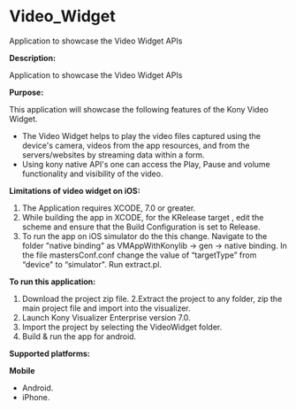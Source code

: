 # Video_Widget
Application to showcase the Video Widget APIs

**Description:**

Application to showcase the Video Widget APIs

**Purpose:**

This application will showcase the following features of the Kony Video Widget.

* The Video Widget helps to play the video files captured using the device's camera, videos from the app resources, 
  and from the servers/websites by streaming data within a form. 
* Using kony native API's one can access the Play, Pause and volume functionality and  visibility of the video.

**Limitations of video widget on iOS:**

 1. The Application requires XCODE, 7.0 or greater.
 2. While building the app in XCODE, for the KRelease target , edit the scheme and ensure that the Build Configuration is set to Release. 
 3. To run the app on iOS simulator do the this change. Navigate to the folder "native binding" as VMAppWithKonylib -> gen -> native binding. In the file mastersConf.conf change the value of “targetType” from “device" to “simulator". Run extract.pl.

**To run this application:**

1. Download the project zip file.
2.Extract the project to any folder, zip the main project file and import into the visualizer.
3. Launch Kony Visualizer Enterprise version 7.0.
4. Import the project by selecting the VideoWidget folder.
5. Build & run the app for android.
 

**Supported platforms:**

**Mobile**
 * Android.
 * iPhone.
 


